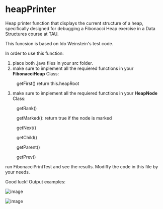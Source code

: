 # heapPrinter
Heap printer function that displays the current structure of a heap, specifically designed for debugging a Fibonacci Heap exercise in a Data Structures course at TAU. 

This funcsion is based on Ido Weinstein's test code.

In order to use this function:
1. place both .java files in your src folder.
2. make sure to implement all the requiered functions in your **FibonacciHeap** Class:

&emsp; &emsp; getFirst() return this.heapRoot
  
3. make sure to implement all the requiered functions in your **HeapNode** Class:

&emsp; &emsp;  getRank()
  
&emsp; &emsp;  getMarked(): return true if the node is marked
  
&emsp; &emsp;  getNext()
  
&emsp; &emsp;  getChild()
  
&emsp; &emsp;  getParent()
  
&emsp; &emsp;  getPrev()
  
run FibonacciPrintTest and see the results. Modiffy the code in this file by your needs.

Good luck!
Output examples:

![image](https://user-images.githubusercontent.com/112472485/211810711-5570cc85-93cb-430e-8f64-94f30a6a7303.png)

![image](https://user-images.githubusercontent.com/112472485/211811671-99df631b-bf20-4aa1-8a6f-60181812f633.png)

